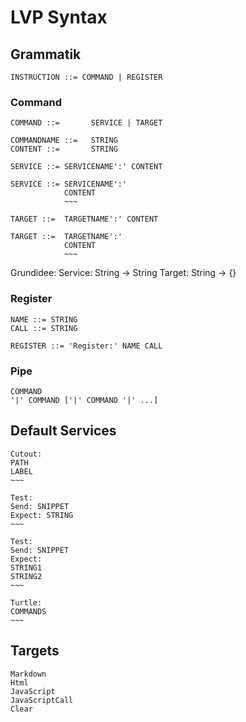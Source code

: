 # LVP Syntax
## Grammatik
```
INSTRUCTION ::= COMMAND | REGISTER
```
### Command
```
COMMAND ::=       SERVICE | TARGET

COMMANDNAME ::=   STRING
CONTENT ::=       STRING
```

```
SERVICE ::= SERVICENAME':' CONTENT

SERVICE ::= SERVICENAME':'
            CONTENT
            ~~~

TARGET ::=  TARGETNAME':' CONTENT

TARGET ::=  TARGETNAME':'
            CONTENT
            ~~~
```

Grundidee:
Service: String -> String
Target: String -> {}
### Register
```
NAME ::= STRING
CALL ::= STRING
```

```
REGISTER ::= 'Register:' NAME CALL
```

### Pipe
```
COMMAND
'|' COMMAND ['|' COMMAND '|' ...]
```


## Default Services
```
Cutout:
PATH
LABEL
~~~

Test:
Send: SNIPPET
Expect: STRING
~~~

Test:
Send: SNIPPET
Expect:
STRING1
STRING2
~~~

Turtle:
COMMANDS
~~~
```


## Targets
```
Markdown
Html
JavaScript
JavaScriptCall
Clear
```